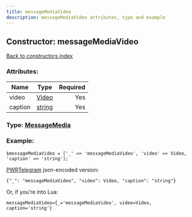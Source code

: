 ```yaml
---
title: messageMediaVideo
description: messageMediaVideo attributes, type and example
---
```

## Constructor: messageMediaVideo  
[Back to constructors index](index.md)



### Attributes:

| Name     |    Type       | Required |
|----------|:-------------:|---------:|
|video|[Video](../types/Video.md) | Yes|
|caption|[string](../types/string.md) | Yes|



### Type: [MessageMedia](../types/MessageMedia.md)


### Example:

```
$messageMediaVideo = ['_' => 'messageMediaVideo', 'video' => Video, 'caption' => 'string'];
```  

[PWRTelegram](https://pwrtelegram.xyz) json-encoded version:

```
{"_": "messageMediaVideo", "video": Video, "caption": "string"}
```


Or, if you're into Lua:  


```
messageMediaVideo={_='messageMediaVideo', video=Video, caption='string'}

```


